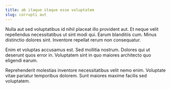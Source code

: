 ```yaml
---
title: ab itaque itaque esse voluptatem
slug: corrupti aut
---
```


Nulla aut sed voluptatibus id nihil placeat illo provident aut. Et neque velit repellendus necessitatibus ut sint modi qui. Earum blanditiis cum. Minus distinctio dolores sint. Inventore repellat rerum non consequatur.

Enim et voluptas accusamus est. Sed mollitia nostrum. Dolores qui ut deserunt quos error in. Voluptatem sint in quo maiores architecto quo eligendi earum.

Reprehenderit molestias inventore necessitatibus velit nemo enim. Voluptate vitae pariatur temporibus dolorem. Sunt maiores maxime facilis sed voluptatem.
